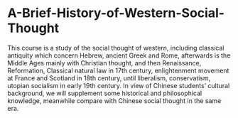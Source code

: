 # A-Brief-History-of-Western-Social-Thought

This course is a study of the social thought of western, including classical antiquity which concern Hebrew, ancient Greek and Rome, afterwards is the Middle Ages mainly with Christian thought, and then Renaissance, Reformation, Classical natural law in 17th century, enlightenment movement at France and Scotland in 18th century, until liberalism, conservatism, utopian socialism in early 19th century. In view of Chinese students’ cultural background, we will supplement some historical and philosophical knowledge, meanwhile compare with Chinese social thought in the same era.
